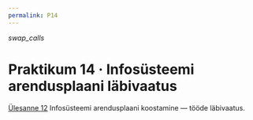 ```yaml
---
permalink: P14
---
```


<i class="material-icons ikoon brown400">swap_calls</i>

# Praktikum 14 · Infosüsteemi arendusplaani läbivaatus 

[Ülesanne 12](Y12) Infosüsteemi arendusplaani koostamine &mdash; tööde läbivaatus.